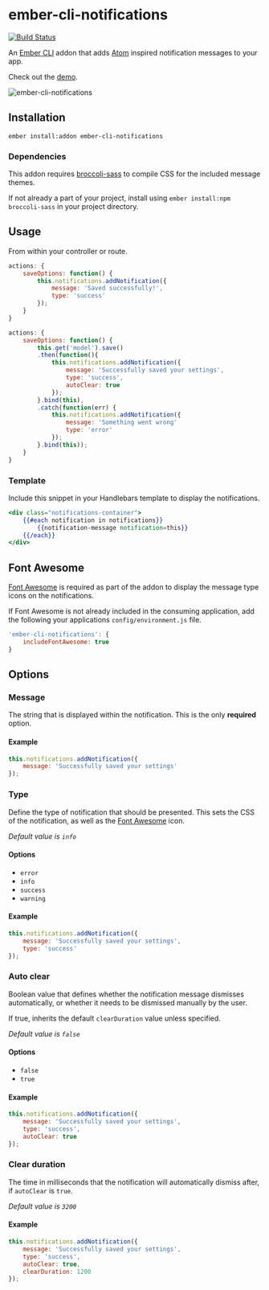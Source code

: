 # ember-cli-notifications
[![Build Status](https://travis-ci.org/Blooie/ember-cli-notifications.svg)](https://travis-ci.org/Blooie/ember-cli-notifications)

An [Ember CLI] addon that adds [Atom] inspired notification messages to your app.

Check out the [demo].

![ember-cli-notifications](https://s3.amazonaws.com/f.cl.ly/items/1F1W2M10063i3w032w0D/ember-cli-notifications.png)

## Installation

```shell
ember install:addon ember-cli-notifications
```

### Dependencies

This addon requires [broccoli-sass] to compile CSS for the included message themes.

If not already a part of your project, install using `ember install:npm broccoli-sass` in your project directory.

## Usage

From within your controller or route.

```js
actions: {
    saveOptions: function() {
        this.notifications.addNotification({
            message: 'Saved successfully!',
            type: 'success'
        });
    }
}
```
```js
actions: {
    saveOptions: function() {
        this.get('model').save()
        .then(function(){
            this.notifications.addNotification({
                message: 'Successfully saved your settings',
                type: 'success',
                autoClear: true
            });
        }.bind(this),
        .catch(function(err) {
            this.notifications.addNotification({
                message: 'Something went wrong'
                type: 'error'
            });
        }.bind(this));
    }
}
```

### Template

Include this snippet in your Handlebars template to display the notifications.

```hbs
<div class="notifications-container">
    {{#each notification in notifications}}
        {{notification-message notification=this}}
    {{/each}}
</div>
```

## Font Awesome

[Font Awesome] is required as part of the addon to display the message type icons on the notifications.

If Font Awesome is not already included in the consuming application, add the following your applications `config/environment.js` file.

```js
'ember-cli-notifications': {
    includeFontAwesome: true
}
```

## Options

### Message

The string that is displayed within the notification. This is the only **required** option.

#### Example

```js
this.notifications.addNotification({
    message: 'Successfully saved your settings'
});
```

### Type

Define the type of notification that should be presented. This sets the CSS of the notification, as well as the [Font Awesome] icon.

*Default value is `info`*

#### Options

* `error`
* `info`
* `success`
* `warning`

#### Example

```js
this.notifications.addNotification({
    message: 'Successfully saved your settings',
    type: 'success'
});
```

### Auto clear

Boolean value that defines whether the notification message dismisses automatically, or whether it needs to be dismissed manually by the user.

If true, inherits the default `clearDuration` value unless specified.

*Default value is `false`*

#### Options

* `false`
* `true`

#### Example

```js
this.notifications.addNotification({
    message: 'Successfully saved your settings',
    type: 'success',
    autoClear: true
});
```

### Clear duration

The time in milliseconds that the notification will automatically dismiss after, if `autoClear` is `true`.

*Default value is `3200`*

#### Example

```js
this.notifications.addNotification({
    message: 'Successfully saved your settings',
    type: 'success',
    autoClear: true,
    clearDuration: 1200
});
```

[Ember CLI]: http://ember-cli.com
[Atom]: https://github.com/atom/notifications
[demo]: http://blooie.github.io/ember-cli-notifications
[broccoli-sass]: https://www.npmjs.com/package/broccoli-sass
[Font Awesome]: http://fortawesome.github.io/Font-Awesome
